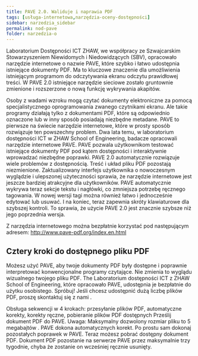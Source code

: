 ```yaml
---
title: PAVE 2.0. Waliduje i naprawia PDF
tags: [usługa-internetowa,narzędzia-oceny-dostępności]
sidebar: narzedzia_sidebar
permalink: nod-pave
folder: narzedzia-o
---
```


Laboratorium Dostępności ICT ZHAW, we współpracy ze Szwajcarskim Stowarzyszeniem Niewidomych i Niedowidzących (SBV), opracowało narzędzie internetowe o nazwie PAVE, które szybko i łatwo udostępnia istniejące dokumenty PDF. Ma to kluczowe znaczenie dla umożliwienia istniejącym programom do odczytywania ekranu odczytu prawidłowej treści. W PAVE 2.0 istniejące narzędzie sieciowe zostało gruntownie zmienione i rozszerzone o nową funkcję wykrywania akapitów.

Osoby z wadami wzroku mogą czytać dokumenty elektroniczne za pomocą specjalistycznego oprogramowania zwanego czytnikami ekranu. Ale takie programy działają tylko z dokumentami PDF, które są odpowiednio oznaczone lub w inny sposób posiadają niezbędne metadane. PAVE to pierwsze na świecie narzędzie internetowe, które w prosty sposób rozwiązuje ten powszechny problem. Dwa lata temu, w laboratorium dostępności ICT w ZHAW School of Engineering, badacze opracowali narzędzie internetowe PAVE. PAVE pozwala użytkownikom testować istniejące dokumenty PDF pod kątem dostępności i interaktywnie wprowadzać niezbędne poprawki. PAVE 2.0 automatycznie rozwiązuje wiele problemów z dostępnością. Treść i układ pliku PDF pozostają niezmienione. Zaktualizowany interfejs użytkownika o nowoczesnym wyglądzie i ulepszonej użyteczności sprawia, że ​​narzędzie internetowe jest jeszcze bardziej atrakcyjne dla użytkowników. PAVE automatycznie wykrywa teraz sekcje tekstu i nagłówki, co zmniejsza potrzebę ręcznego tagowania. W nowej wersji tagi można również łatwo i jednocześnie edytować lub usuwać. I na koniec, teraz zapewnia skróty klawiaturowe dla szybszej kontroli. To sprawia, że ​​użycie PAVE 2.0 jest znacznie szybsze niż jego poprzednia wersja.

Z narzędzia internetowego można bezpłatnie korzystać pod następującym adresem: http://www.pave-pdf.org/index.en.html

## Cztery kroki do dostępnego pliku PDF
Możesz użyć PAVE, aby twoje dokumenty PDF były dostępne i poprawnie interpretować konwencjonalne programy czytające. Nie zmienia to wyglądu wizualnego twojego pliku PDF. The  Laboratorium dostępności ICT z ZHAW School of Engineering, które opracowało PAVE, udostępnia je bezpłatnie do użytku osobistego. Spróbuj! Jeśli chcesz udostępnić dużą liczbę plików PDF, proszę  skontaktuj się z nami .

Obsługa sekwencji w 4 krokach: przesyłanie plików PDF, automatyczne korekty, korekty ręczne, pobieranie plików PDF dostępnych
Prześlij dokument PDF do PAVE.
Uwaga: Maksymalny dozwolony rozmiar pliku to 5 megabajtów .
PAVE dokona automatycznych korekt.
Po prostu sam dokonaj pozostałych poprawek w PAVE.
Teraz możesz pobrać dostępny dokument PDF. Dokument PDF pozostanie na serwerze PAVE przez maksymalnie trzy tygodnie, chyba że zostanie on wcześniej ręcznie usunięty.
